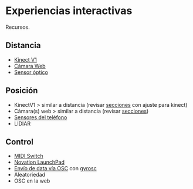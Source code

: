 # Experiencias interactivas

Recursos. 

## Distancia

- [Kinect V1](./distancia/kinect/kinectv1.md)
- [Cámara Web](./distancia/webcam/webcam.md)
- [Sensor óptico](./serial/sensorOptico/README.md)

## Posición 

- KinectV1 > similar a distancia (revisar [secciones](./posicion/secciones/secciones.5.toe) con ajuste para kinect)
- Cámara(s) web > similar a distancia (revisar [secciones](./posicion/secciones/secciones.5.toe))
- [Sensores del teléfono](./posicion/sensoresTel.md)
- LIDIAR

## Control

- [MIDI Switch](./control/midiSwitch/midi.md)
- [Novation LaunchPad](./control/launchpad/launchpad.md) 
- [Envío de data vía OSC](./posicion/gyroosc/gyrosc.md) con [gyrosc](https://www.bitshapesoftware.com/instruments/gyrosc/)
- Aleatoriedad 
- OSC en la web